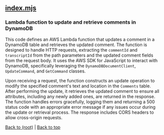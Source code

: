## [index.mjs](index.mjs)

### Lambda function to update and retrieve comments in DynamoDB

This code defines an AWS Lambda function that updates a comment in a DynamoDB table and retrieves the updated comment. The function is designed to handle HTTP requests, extracting the `commentId` and `transcriptId` from the path parameters and the updated comment fields from the request body. It uses the AWS SDK for JavaScript to interact with DynamoDB, specifically leveraging the `DynamoDBDocumentClient`, `UpdateCommand`, and `GetCommand` classes.

Upon receiving a request, the function constructs an update operation to modify the specified comment's text and location in the `Comments` table. After performing the update, it retrieves the updated comment to ensure all attributes, including any newly added ones, are returned in the response. The function handles errors gracefully, logging them and returning a 500 status code with an appropriate error message if any issues occur during the update or retrieval process. The response includes CORS headers to allow cross-origin requests.

[Back to (root)](#root) | [Back to top](#table-of-contents)
